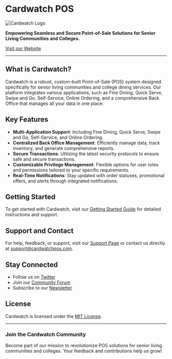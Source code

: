 # Cardwatch POS

![Cardwatch Logo](https://cardwatchpos.com/logo.png) <!-- Replace with actual image URL -->

**Empowering Seamless and Secure Point-of-Sale Solutions for Senior Living Communities and Colleges.**

[Visit our Website](https://cardwatchpos.com)

---

## What is Cardwatch?

Cardwatch is a robust, custom-built Point-of-Sale (POS) system designed specifically for senior living communities and college dining services. Our platform integrates various applications, such as Fine Dining, Quick Serve, Swipe and Go, Self-Service, Online Ordering, and a comprehensive Back Office that manages all your data in one place.

## Key Features

- **Multi-Application Support**: Including Fine Dining, Quick Serve, Swipe and Go, Self-Service, and Online Ordering.
- **Centralized Back Office Management**: Efficiently manage data, track inventory, and generate comprehensive reports.
- **Secure Transactions**: Utilizing the latest security protocols to ensure safe and secure transactions.
- **Customizable Privilege Management**: Flexible options for user roles and permissions tailored to your specific requirements.
- **Real-Time Notifications**: Stay updated with order statuses, promotional offers, and alerts through integrated notifications.

## Getting Started

To get started with Cardwatch, visit our [Getting Started Guide](https://cardwatchpos.com/getting-started) for detailed instructions and support.

## Support and Contact

For help, feedback, or support, visit our [Support Page](https://cardwatchpos.com/support) or contact us directly at [support@cardwatchpos.com](mailto:support@cardwatchpos.com).

## Stay Connected

- Follow us on [Twitter](https://twitter.com/cardwatchpos)
- Join our [Community Forum](https://cardwatchpos.com/community)
- Subscribe to our [Newsletter](https://cardwatchpos.com/newsletter)

## License

Cardwatch is licensed under the [MIT License](https://github.com/Cardwatch/Cardwatch/blob/main/LICENSE).

---

### Join the Cardwatch Community

Become part of our mission to revolutionize POS solutions for senior living communities and colleges. Your feedback and contributions help us grow!



